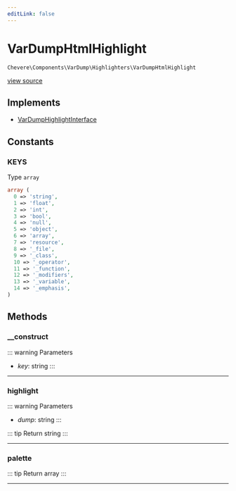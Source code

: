 ```yaml
---
editLink: false
---
```


# VarDumpHtmlHighlight

`Chevere\Components\VarDump\Highlighters\VarDumpHtmlHighlight`

[view source](https://github.com/chevere/chevere/blob/main/src/Chevere/Components/VarDump/Highlighters/VarDumpHtmlHighlight.php)

## Implements

- [VarDumpHighlightInterface](../../../Interfaces/VarDump/VarDumpHighlightInterface.md)

## Constants

### KEYS

Type `array`

```php
array (
  0 => 'string',
  1 => 'float',
  2 => 'int',
  3 => 'bool',
  4 => 'null',
  5 => 'object',
  6 => 'array',
  7 => 'resource',
  8 => '_file',
  9 => '_class',
  10 => '_operator',
  11 => '_function',
  12 => '_modifiers',
  13 => '_variable',
  14 => '_emphasis',
)
```

## Methods

### __construct

::: warning Parameters
- *key*: string
:::

---

### highlight

::: warning Parameters
- *dump*: string
:::

::: tip Return
string
:::

---

### palette

::: tip Return
array
:::

---
